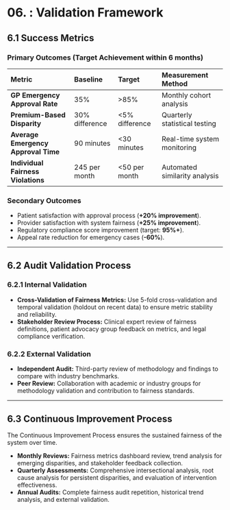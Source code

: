 # 06. : Validation Framework

## 6.1 Success Metrics

### Primary Outcomes (Target Achievement within 6 months)

| Metric | Baseline | Target | Measurement Method |
| :--- | :--- | :--- | :--- |
| **GP Emergency Approval Rate** | 35% | >85% | Monthly cohort analysis |
| **Premium-Based Disparity** | 30% difference | <5% difference | Quarterly statistical testing |
| **Average Emergency Approval Time** | 90 minutes | <30 minutes | Real-time system monitoring |
| **Individual Fairness Violations** | 245 per month | <50 per month | Automated similarity analysis |

### Secondary Outcomes

* Patient satisfaction with approval process (**+20% improvement**).
* Provider satisfaction with system fairness (**+25% improvement**).
* Regulatory compliance score improvement (target: **95%+**).
* Appeal rate reduction for emergency cases (**-60%**).

---

## 6.2 Audit Validation Process

### 6.2.1 Internal Validation

* **Cross-Validation of Fairness Metrics:** Use 5-fold cross-validation and temporal validation (holdout on recent data) to ensure metric stability and reliability.
* **Stakeholder Review Process:** Clinical expert review of fairness definitions, patient advocacy group feedback on metrics, and legal compliance verification.

### 6.2.2 External Validation

* **Independent Audit:** Third-party review of methodology and findings to compare with industry benchmarks.
* **Peer Review:** Collaboration with academic or industry groups for methodology validation and contribution to fairness standards.

---

## 6.3 Continuous Improvement Process

The Continuous Improvement Process ensures the sustained fairness of the system over time.

* **Monthly Reviews:** Fairness metrics dashboard review, trend analysis for emerging disparities, and stakeholder feedback collection.
* **Quarterly Assessments:** Comprehensive intersectional analysis, root cause analysis for persistent disparities, and evaluation of intervention effectiveness.
* **Annual Audits:** Complete fairness audit repetition, historical trend analysis, and external validation.